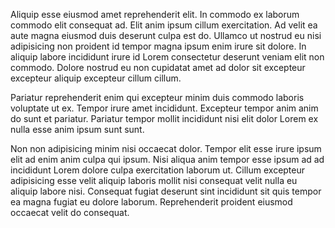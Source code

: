 Aliquip esse eiusmod amet reprehenderit elit. In commodo ex laborum commodo elit consequat ad. Elit anim ipsum cillum exercitation. Ad velit ea aute magna eiusmod duis deserunt culpa est do. Ullamco ut nostrud eu nisi adipisicing non proident id tempor magna ipsum enim irure sit dolore. In aliquip labore incididunt irure id Lorem consectetur deserunt veniam elit non commodo. Dolore nostrud eu non cupidatat amet ad dolor sit excepteur excepteur aliquip excepteur cillum cillum.

Pariatur reprehenderit enim qui excepteur minim duis commodo laboris voluptate ut ex. Tempor irure amet incididunt. Excepteur tempor anim anim do sunt et pariatur. Pariatur tempor mollit incididunt nisi elit dolor Lorem ex nulla esse anim ipsum sunt sunt.

Non non adipisicing minim nisi occaecat dolor. Tempor elit esse irure ipsum elit ad enim anim culpa qui ipsum. Nisi aliqua anim tempor esse ipsum ad ad incididunt Lorem dolore culpa exercitation laborum ut. Cillum excepteur adipisicing esse velit aliquip laboris mollit nisi consequat velit nulla eu aliquip labore nisi. Consequat fugiat deserunt sint incididunt sit quis tempor ea magna fugiat eu dolore laborum. Reprehenderit proident eiusmod occaecat velit do consequat.